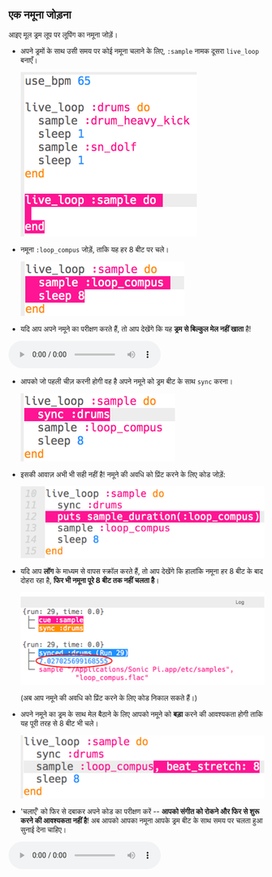 ## एक नमूना जोड़ना

आइए मूल ड्रम लूप पर लूपिंग का नमूना जोड़ें।

+ अपने ड्रमों के साथ उसी समय पर कोई नमूना चलाने के लिए, `:sample` नामक दूसरा `live_loop` बनाएँ।
    
    ![स्क्रीनशॉट](images/dj-sample-loop.png)

+ नमूना `:loop_compus` जोड़ें, ताकि यह हर 8 बीट पर चले।
    
    ![स्क्रीनशॉट](images/dj-sample-bug.png)

+ यदि आप अपने नमूने का परीक्षण करते हैं, तो आप देखेंगे कि यह **ड्रम से बिल्कुल मेल नहीं खाता** है!
    
<div id="audio-preview" class="pdf-hidden">
<audio controls preload> 
  <source src="resources/beat-bug.mp3" type="audio/mpeg"> 
आपका ब्राउज़र <code>audio</code> तत्व का समर्थन नहीं करता है। 
</audio>
</div>

+ आपको जो पहली चीज़ करनी होगी वह है अपने नमूने को ड्रम बीट के साथ `sync` करना।
    
    ![स्क्रीनशॉट](images/dj-sample-sync.png)

+ इसकी आवाज़ अभी भी सही नहीं है! नमूने की अवधि को प्रिंट करने के लिए कोड जोड़ें:
    
    ![स्क्रीनशॉट](images/dj-sample-duration.png)

+ यदि आप **लॉग** के माध्यम से वापस स्क्रॉल करते हैं, तो आप देखेंगे कि हालांकि नमूना हर 8 बीट के बाद दोहरा रहा है, **फिर भी नमूना पूरे 8 बीट तक नहीं चलता है**।
    
    ![स्क्रीनशॉट](images/dj-sample-log.png)
    
    (अब आप नमूने की अवधि को प्रिंट करने के लिए कोड निकाल सकते हैं।)

+ अपने नमूने का ड्रम के साथ मेल बैठाने के लिए आपको नमूने को **बड़ा** करने की आवश्यकता होगी ताकि यह पूरी तरह से 8 बीट भी चले।
    
    ![स्क्रीनशॉट](images/dj-sample-stretch.png)

+ 'चलाएँ' को फिर से दबाकर अपने कोड का परीक्षण करें -- **आपको संगीत को रोकने और फिर से शुरू करने की आवश्यकता नहीं है**! अब आपको आपका नमूना आपके ड्रम बीट के साथ समय पर चलता हुआ सुनाई देना चाहिए।
    
<div id="audio-preview" class="pdf-hidden">
<audio controls preload> 
  <source src="resources/beat-fixed.mp3" type="audio/mpeg"> 
आपका ब्राउज़र <code>audio</code> तत्व का समर्थन नहीं करता है। 
</audio>
</div>
